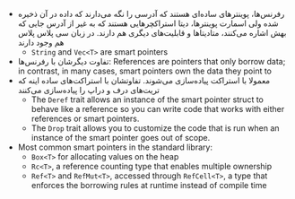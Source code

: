 * رفرنس‌ها، پوینترهای ساده‌ای هستند که آدرسی را نگه می‌دارند که داده در آن ذخیره شده ولی اسمارت پوینترها، دیتا استراکچرهایی هستند که به غیر از آدرس جایی که بهش اشاره می‌کنند، متادیتاها و قابلیت‌های دیگری هم دارند. در زبان سی پلاس پلاس هم وجود دارند
    * `String` and `Vec<T>` are smart pointers
* تفاوت دیگرشان با رفرنس‌ها: References are pointers that only borrow data; in contrast, in many cases, smart pointers own the data they point to
* معمولا با استراکت پیاده‌سازی می‌شوند. تفاوتشان با استراکت‌های ساده اینه که تریت‌های درف و دراپ را پیاده‌سازی می‌کنند
    * The `Deref` trait allows an instance of the smart pointer struct to behave like a reference so you can write code that works with either references or smart pointers.
    * The `Drop` trait allows you to customize the code that is run when an instance of the smart pointer goes out of scope. 
* Most common smart pointers in the standard library:
    * `Box<T>` for allocating values on the heap
    * `Rc<T>`, a reference counting type that enables multiple ownership
    * `Ref<T>` and `RefMut<T>`, accessed through `RefCell<T>`, a type that enforces the borrowing rules at runtime instead of compile time